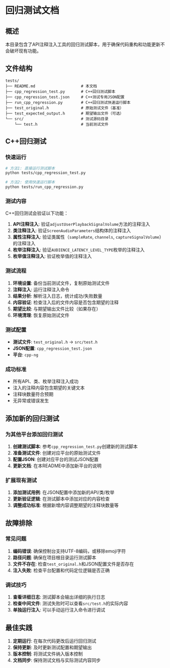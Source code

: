 # 回归测试文档

## 概述

本目录包含了API注释注入工具的回归测试脚本，用于确保代码重构和功能更新不会破坏现有功能。

## 文件结构

```
tests/
├── README.md                    # 本文档
├── cpp_regression_test.py       # C++回归测试脚本
├── cpp_regression_test.json     # C++测试专用JSON配置
├── run_cpp_regression.py        # C++回归测试快速运行脚本
├── test_original.h              # 原始测试文件（基准）
├── test_expected_output.h       # 期望输出文件（可选）
└── src/                         # 测试源码目录
    └── test.h                   # 当前测试文件
```

## C++回归测试

### 快速运行

```bash
# 方法1: 直接运行测试脚本
python tests/cpp_regression_test.py

# 方法2: 使用快速运行脚本
python tests/run_cpp_regression.py
```

### 测试内容

C++回归测试会验证以下功能：

1. **API注释注入**: 验证`adjustUserPlaybackSignalVolume`方法的注释注入
2. **类注释注入**: 验证`ScreenAudioParameters`结构体的注释注入
3. **属性注释注入**: 验证类属性（`sampleRate`, `channels`, `captureSignalVolume`）的注释注入
4. **枚举注释注入**: 验证`AUDIENCE_LATENCY_LEVEL_TYPE`枚举的注释注入
5. **枚举值注释注入**: 验证枚举值的注释注入

### 测试流程

1. **环境设置**: 备份当前测试文件，复制原始测试文件
2. **注释注入**: 运行注释注入命令
3. **结果分析**: 解析注入日志，统计成功/失败数量
4. **内容验证**: 检查注入后的文件内容是否包含期望的注释
5. **期望比较**: 与期望输出文件比较（如果存在）
6. **环境清理**: 恢复原始测试文件

### 测试配置

- **测试文件**: `test_original.h` → `src/test.h`
- **JSON配置**: `cpp_regression_test.json`
- **平台**: `cpp-ng`

### 成功标准

- 所有API、类、枚举注释注入成功
- 注入的注释内容包含期望的关键文本
- 注释块数量符合预期
- 无异常或错误发生

## 添加新的回归测试

### 为其他平台添加回归测试

1. **创建测试脚本**: 参考`cpp_regression_test.py`创建新的测试脚本
2. **准备测试文件**: 创建对应平台的原始测试文件
3. **配置JSON**: 创建对应平台的测试JSON配置
4. **更新文档**: 在本README中添加新平台的说明

### 扩展现有测试

1. **添加测试用例**: 在JSON配置中添加新的API/类/枚举
2. **更新验证逻辑**: 在测试脚本中添加对应的内容检查
3. **调整成功标准**: 根据新增内容调整期望的注释块数量等

## 故障排除

### 常见问题

1. **编码错误**: 确保控制台支持UTF-8编码，或移除emoji字符
2. **路径问题**: 确保在项目根目录运行测试脚本
3. **文件不存在**: 检查`test_original.h`和JSON配置文件是否存在
4. **注入失败**: 检查平台配置和代码定位逻辑是否正确

### 调试技巧

1. **查看详细日志**: 测试脚本会输出详细的执行日志
2. **检查中间文件**: 测试失败时可以查看`src/test.h`的实际内容
3. **单独运行注入**: 可以手动运行注入命令进行调试

## 最佳实践

1. **定期运行**: 在每次代码更改后运行回归测试
2. **保持更新**: 及时更新测试配置和期望输出
3. **版本控制**: 将测试文件纳入版本控制
4. **文档同步**: 保持测试文档与实际测试内容同步
